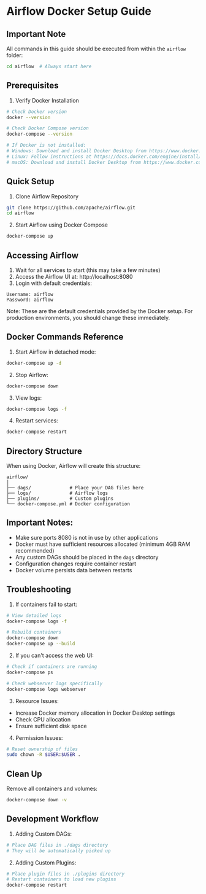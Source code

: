 # Airflow Docker Setup Guide

## Important Note
All commands in this guide should be executed from within the `airflow` folder:
```bash
cd airflow  # Always start here
```

## Prerequisites

1. Verify Docker Installation
```bash
# Check Docker version
docker --version

# Check Docker Compose version
docker-compose --version

# If Docker is not installed:
# Windows: Download and install Docker Desktop from https://www.docker.com/products/docker-desktop
# Linux: Follow instructions at https://docs.docker.com/engine/install/
# macOS: Download and install Docker Desktop from https://www.docker.com/products/docker-desktop
```

## Quick Setup

1. Clone Airflow Repository
```bash
git clone https://github.com/apache/airflow.git
cd airflow
```

2. Start Airflow using Docker Compose
```bash
docker-compose up
```

## Accessing Airflow

1. Wait for all services to start (this may take a few minutes)
2. Access the Airflow UI at: http://localhost:8080
3. Login with default credentials:
```
Username: airflow
Password: airflow
```
Note: These are the default credentials provided by the Docker setup. For production environments, you should change these immediately.

## Docker Commands Reference

1. Start Airflow in detached mode:
```bash
docker-compose up -d
```

2. Stop Airflow:
```bash
docker-compose down
```

3. View logs:
```bash
docker-compose logs -f
```

4. Restart services:
```bash
docker-compose restart
```

## Directory Structure
When using Docker, Airflow will create this structure:
```
airflow/
│
├── dags/              # Place your DAG files here
├── logs/              # Airflow logs
├── plugins/           # Custom plugins
└── docker-compose.yml # Docker configuration
```

## Important Notes:
- Make sure ports 8080 is not in use by other applications
- Docker must have sufficient resources allocated (minimum 4GB RAM recommended)
- Any custom DAGs should be placed in the `dags` directory
- Configuration changes require container restart
- Docker volume persists data between restarts

## Troubleshooting

1. If containers fail to start:
```bash
# View detailed logs
docker-compose logs -f

# Rebuild containers
docker-compose down
docker-compose up --build
```

2. If you can't access the web UI:
```bash
# Check if containers are running
docker-compose ps

# Check webserver logs specifically
docker-compose logs webserver
```

3. Resource Issues:
- Increase Docker memory allocation in Docker Desktop settings
- Check CPU allocation
- Ensure sufficient disk space

4. Permission Issues:
```bash
# Reset ownership of files
sudo chown -R $USER:$USER .
```

## Clean Up

Remove all containers and volumes:
```bash
docker-compose down -v
```

## Development Workflow

1. Adding Custom DAGs:
```bash
# Place DAG files in ./dags directory
# They will be automatically picked up
```

2. Adding Custom Plugins:
```bash
# Place plugin files in ./plugins directory
# Restart containers to load new plugins
docker-compose restart
```
